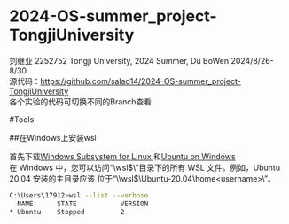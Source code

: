 # 2024-OS-summer_project-TongjiUniversity<br>
刘继业 2252752 Tongji University, 2024 Summer, Du BoWen 2024/8/26-8/30<br>
源代码：https://github.com/salad14/2024-OS-summer_project-TongjiUniversity<br>
各个实验的代码可切换不同的Branch查看<br>

#Tools

##在Windows上安装wsl

首先下载[Windows Subsystem for Linux ](https://learn.microsoft.com/en-us/windows/wsl/install)和[Ubuntu on Windows](https://apps.microsoft.com/detail/9nblggh4msv6?hl=en-us&gl=US)<br>
在 Windows 中，您可以访问“\\wsl$\”目录下的所有 WSL 文件。例如，Ubuntu 20.04 安装的主目录应该 位于“\\wsl$\Ubuntu-20.04\home\<username>\”。<br>

```bash
C:\Users\17912>wsl --list --verbose
  NAME      STATE           VERSION
* Ubuntu    Stopped         2
